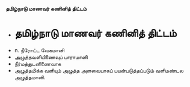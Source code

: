**தமிழ்நாடு மாணவர் கணினித் திட்டம்**
- # தமிழ்நாடு மாணவர் கணினித் திட்டம்
- n. நீரோட்ட வேகமானி
- அழுத்தவளியிணைவுப்  பாராமானி
- நீர்மத்துடனிணைவாக
- அழுத்தமிக்க  வளியும் அழுத்த அளவையாகப் பயன்படுத்தப்படும் வளிமண்டல அழுத்தமானி.

